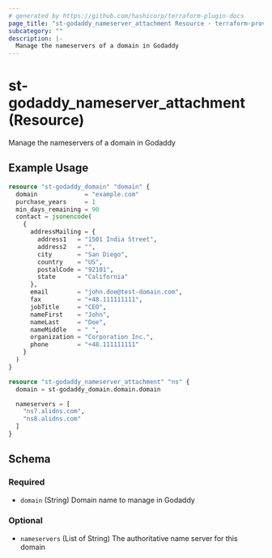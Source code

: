 ```yaml
---
# generated by https://github.com/hashicorp/terraform-plugin-docs
page_title: "st-godaddy_nameserver_attachment Resource - terraform-provider-st-godaddy"
subcategory: ""
description: |-
  Manage the nameservers of a domain in Godaddy
---
```


# st-godaddy_nameserver_attachment (Resource)

Manage the nameservers of a domain in Godaddy

## Example Usage

```terraform
resource "st-godaddy_domain" "domain" {
  domain             = "example.com"
  purchase_years     = 1
  min_days_remaining = 90
  contact = jsonencode(
    {
      addressMailing = {
        address1   = "1501 India Street",
        address2   = "",
        city       = "San Diego",
        country    = "US",
        postalCode = "92101",
        state      = "California"
      },
      email        = "john.doe@test-domain.com",
      fax          = "+48.111111111",
      jobTitle     = "CEO",
      nameFirst    = "John",
      nameLast     = "Doe",
      nameMiddle   = " ",
      organization = "Corporation Inc.",
      phone        = "+48.111111111"
    }
  )
}

resource "st-godaddy_nameserver_attachment" "ns" {
  domain = st-godaddy_domain.domain.domain

  nameservers = [
    "ns7.alidns.com",
    "ns8.alidns.com"
  ]
}
```

<!-- schema generated by tfplugindocs -->
## Schema

### Required

- `domain` (String) Domain name to manage in Godaddy

### Optional

- `nameservers` (List of String) The authoritative name server for this domain
